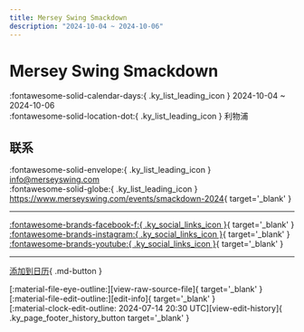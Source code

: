 ```yaml
---
title: Mersey Swing Smackdown
description: "2024-10-04 ~ 2024-10-06"
---
```


# Mersey Swing Smackdown 

:fontawesome-solid-calendar-days:{ .ky_list_leading_icon } 2024-10-04 ~ 2024-10-06  
:fontawesome-solid-location-dot:{ .ky_list_leading_icon } 利物浦  

## 联系

:fontawesome-solid-envelope:{ .ky_list_leading_icon } <info@merseyswing.com>  
:fontawesome-solid-globe:{ .ky_list_leading_icon } <https://www.merseyswing.com/events/smackdown-2024>{ target='_blank' }  

---

 [:fontawesome-brands-facebook-f:{ .ky_social_links_icon }](https://www.facebook.com/MerseySwing){ target='_blank' } [:fontawesome-brands-instagram:{ .ky_social_links_icon }](https://instagram.com/merseyswing){ target='_blank' } [:fontawesome-brands-youtube:{ .ky_social_links_icon }](https://youtube.com/@merseyswing){ target='_blank' }

---

[添加到日历](https://swing.news/ics/zh-Hans/2024/uk/mersey-swing-smackdown-2024.ics){ .md-button }

<div class="ky_page_footer" markdown>
<div class="ky_page_footer_trailing" markdown="span">
[:material-file-eye-outline:][view-raw-source-file]{ target='_blank' }
[:material-file-edit-outline:][edit-info]{ target='_blank' }
</div>
<div class="ky_page_footer_leading" markdown="span">
[:material-clock-edit-outline: 2024-07-14 20:30 UTC][view-edit-history]{ .ky_page_footer_history_button target='_blank' }
</div>
</div>

[view-raw-source-file]: https://github.com/swingdance/events/blob/main/2024/uk/mersey-swing-smackdown-2024.json "查看原始源文件"
[edit-info]: https://github.com/swingdance/events/issues/new?assignees=&labels=update+event&projects=&template=03-update_entity.yml&title=%5B2024%2Fuk%5D%20Mersey%20Swing%20Smackdown&region=uk&year=2024&id=mersey-swing-smackdown-2024&name=Mersey%20Swing%20Smackdown&org_id= "编辑信息"

[view-edit-history]: https://github.com/swingdance/events/commits/main/2024/uk/mersey-swing-smackdown-2024.json "查看编辑历史"
